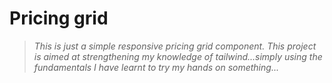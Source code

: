 # Pricing grid

> *This is just a simple responsive pricing grid component. This project is aimed at strengthening my knowledge of tailwind...simply using the fundamentals I have learnt to try my hands on something...*

